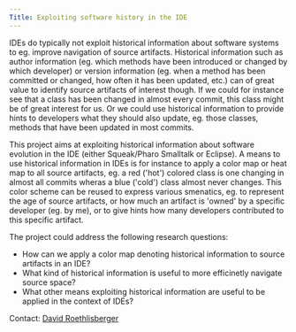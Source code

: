 ```yaml
---
Title: Exploiting software history in the IDE
---
```


IDEs do typically not exploit historical information about software systems to eg. improve navigation of source artifacts. Historical information such as author information (eg. which methods have been introduced or changed by which developer) or version information (eg. when a method has been committed or changed, how often it has been updated, etc.) can of great value to identify source artifacts of interest though. If we could for instance see that a class has been changed in almost every commit, this class might be of great interest for us. Or we could use historical information to provide hints to developers what they should also update, eg. those classes, methods that have been updated in most commits.

This project aims at exploiting historical information about software evolution in the IDE (either Squeak/Pharo Smalltalk or Eclipse). A means to use historical information in IDEs is for instance to apply a color map or heat map to all source artifacts, eg. a red ('hot') colored class is one changing in almost all commits wheras a blue ('cold') class almost never changes. This color scheme can be reused to express various smenatics, eg. to represent the age of source artifacts, or how much an artifact is 'owned' by a specific developer (eg. by me), or to give hints how many developers contributed to this specific artifact.

The project could address the following research questions:

-  How can we apply a color map denoting historical information to source artifacts in an IDE?
-  What kind of historical information is useful to more efficinetly navigate source space?
-  What other means exploiting historical information are useful to be applied in the context of IDEs?

Contact: [David Roethlisberger](roethlis@iam.unibe.ch)
